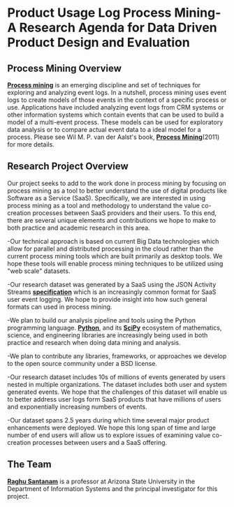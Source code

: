 # Product Usage Log Process Mining- A Research Agenda for Data Driven Product Design and Evaluation


## Process Mining Overview

[**Process mining**][process-mining] is an emerging discipline and set of
techniques for exploring and analyzing event logs. In a nutshell, process 
mining uses event logs to create models of those events in the context of
a specific process or use. Applications have included analyzing event logs
from CRM systems or other information systems which contain events that 
can be used to build a model of a multi-event process. These models can be
used for exploratory data analysis or to compare actual event data to a
ideal model for a process. Please see Wil M. P. van der Aalst's book, 
[**Process Mining**][book](2011) for more details.

## Research Project Overview

Our project seeks to add to the work done in process mining by focusing on 
process mining as a tool to better understand the use of digital products 
like Software as a Service (SaaS). Specifically, we are interested in 
using process mining as a tool and methodology to understand the value 
co-creation processes between SaaS providers and their users. To this end,
there are several unique elements and contributions we hope to make to both
practice and academic research in this area. 


  -Our technical approach is based on current Big Data technologies which
  allow for parallel and distributed processing in the cloud rather than
  the current process mining tools which are built primarily as desktop
  tools. We hope these tools will enable process mining techniques to be
  utilized using "web scale" datasets.

  -Our research dataset was generated by a SaaS using the JSON Activity
  Streams [**specification**][streams] which is an increasingly common format for
  SaaS user event logging. We hope to provide insight into how such general
  formats can used in process mining.

  -We plan to build our analysis pipeline and tools using the Python programming
  language. [**Python**][python], and its [**SciPy**][scipy] ecosystem of mathematics,
  science, and engineering libraries are increasingly being used in both
  practice and research when doing data mining and analysis.

  -We plan to contribute any libraries, frameworks, or approaches we develop
  to the open source community under a BSD license. 

  -Our research dataset includes 10s of millions of events generated by
  users nested in multiple organizations. The dataset includes both user
  and system generated events. We hope that the challenges of this dataset
  will enable us to better address user logs form SaaS products that have
  millions of users and exponentially increasing numbers of events.

  -Our dataset spans 2.5 years during which time several major product
  enhancements were deployed. We hope this long span of time and large
  number of end users will allow us to explore issues of examining value
  co-creation processes between users and a SaaS offering.


[process-mining]: http://www.processmining.org/
[book]: http://www.processmining.org/book/start
[streams]: http://www.w3.org/TR/2015/WD-activitystreams-core-20150129/
[python]: https://www.python.org/
[scipy]: http://www.scipy.org/
[raghu]: http://my.wpcarey.asu.edu/directory/people/profile.cfm?person=1039602


## The Team

[**Raghu Santanam**][raghu] is a professor at Arizona State University in the
Department of Information Systems and the principal investigator for this 
project.

